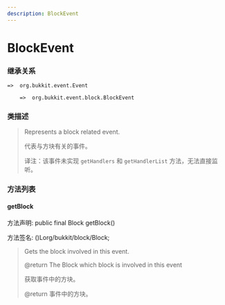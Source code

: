 ```yaml
---
description: BlockEvent
---
```


# BlockEvent

### 继承关系

    =>  org.bukkit.event.Event

        =>  org.bukkit.event.block.BlockEvent

### 类描述

> Represents a block related event.
>
>
> 
> 代表与方块有关的事件。
>
>
> 
> 译注：该事件未实现 `getHandlers` 和 `getHandlerList` 方法，无法直接监听。

### 方法列表

#### getBlock

方法声明: public final Block getBlock()

方法签名: ()Lorg/bukkit/block/Block;

> Gets the block involved in this event.
>
> @return The Block which block is involved in this event
>
>
> 
> 获取事件中的方块。
>
> @return 事件中的方块。
